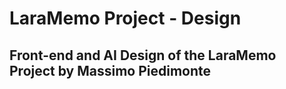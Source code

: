 # LaraMemo Project - Design

## Front-end and AI Design of the LaraMemo Project by Massimo Piedimonte